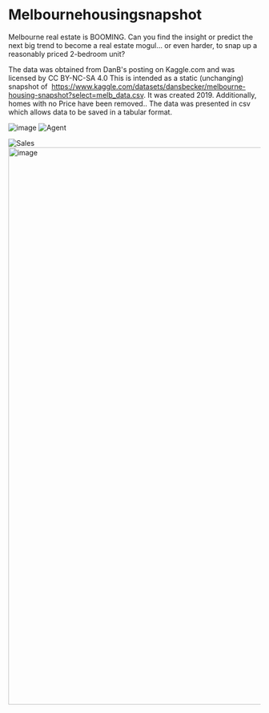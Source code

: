 # Melbournehousingsnapshot
Melbourne real estate is BOOMING. Can you find the insight or predict the next big trend to become a real estate mogul… or even harder, to snap up a reasonably priced 2-bedroom unit?

The data was obtained from DanB's posting on Kaggle.com and was licensed by CC BY-NC-SA 4.0
This is intended as a static (unchanging) snapshot of  https://www.kaggle.com/datasets/dansbecker/melbourne-housing-snapshot?select=melb_data.csv. It was created 2019. Additionally, homes with no Price have been removed..
The data was presented in csv which allows data to be saved in a tabular format. 

![image](https://user-images.githubusercontent.com/113790166/204140130-f49b8758-4c03-48ef-bd95-a6487030f67c.png)
![Agent](https://user-images.githubusercontent.com/113790166/204140209-c9d5f485-71ce-4f50-b67c-fea41309dc72.png)

![Sales ](https://user-images.githubusercontent.com/113790166/204140031-22da7509-e2ab-4908-929c-ac25aebe1287.png)
<img width="1113" alt="image" src="https://user-images.githubusercontent.com/113790166/204140086-29a93159-cb29-4822-b155-b18ad10766f5.png">

